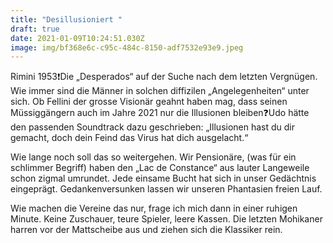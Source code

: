 ```yaml
---
title: "Desillusioniert "
draft: true
date: 2021-01-09T10:24:51.030Z
image: img/bf368e6c-c95c-484c-8150-adf7532e93e9.jpeg
---
```

Rimini 1953❗️Die „Desperados“ auf der Suche nach dem letzten Vergnügen. Wie immer sind die Männer in solchen diffizilen „Angelegenheiten“ unter sich. Ob Fellini der grosse Visionär geahnt haben mag, dass seinen Müssiggängern auch im Jahre 2021 nur die Illusionen bleiben❓Udo hätte den passenden Soundtrack dazu geschrieben: „Illusionen hast du dir gemacht, doch dein Feind das Virus hat dich ausgelacht.“

Wie lange noch soll das so weitergehen. Wir Pensionäre, (was für ein schlimmer Begriff) haben den „Lac de Constance“ aus lauter Langeweile schon zigmal umrundet. Jede einsame Bucht hat sich in unser Gedächtnis eingeprägt. Gedankenversunken lassen wir unseren Phantasien freien Lauf.

Wie machen die Vereine das nur, frage ich mich dann in einer ruhigen Minute. Keine Zuschauer, teure Spieler, leere Kassen. Die letzten Mohikaner harren vor der Mattscheibe aus und ziehen sich die Klassiker rein.